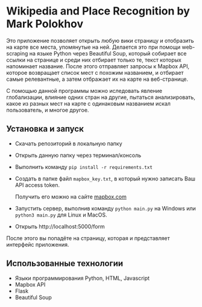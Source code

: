 # Wikipedia and Place Recognition by Mark Polokhov

Это приложение позволяет открыть любую вики страницу и отобразить на карте все места, упомянутые на ней.
Делается это при помощи web-scraping на языке Python через Beautiful Soup, который собирает все ссылки на странице и среди них отбирает только те, текст которых напоминает название.
После этого отправляет запросы к Mapbox API, которое возвращает список мест с похожим названием, и отбирает самые релевантные, а затем отбражает их на карте на веб-странице. 

С помощью данной программы можно иследовать явление глобализации, влияние одних стран на другие, пытаться анализировать, какое из разных мест на карте с одинаковым названием искал пользователь, и многое другое.


## Установка и запуск

+ Скачать репозиторий в локальную папку
+ Открыть данную папку через терминал/консоль
+ Выполнить команду ```pip install -r requirements.txt```
+ Создать в папке файл ```mapbox_key.txt```, в который нужно записать Ваш API access token.
  
  Получить его можно на сайте [mapbox.com](https://www.mapbox.com/)
  
+ Запустить сервер, выполнив команду ```python main.py``` на Windows или ```python3 main.py``` для Linux и MacOS.
+ Открыть http://localhost:5000/form

После этого вы попадёте на страницу, которая и представляет интерфейс приложения.


## Использованные технологии

+ Языки программирования Python, HTML, Javascript
+ Mapbox API
+ Flask
+ Beautiful Soup
